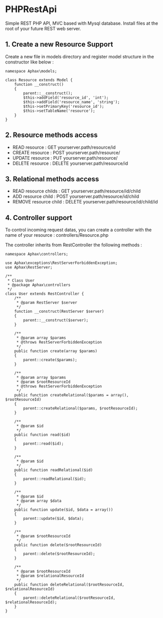 # PHPRestApi
Simple REST PHP API, MVC based with Mysql database.
Install files at the root of your future REST web server.

## 1. Create a new Resource Support
Create a new file in models directory and register model structure in the constructor like below :
```
namespace Aphax\models;

class Resource extends Model {
    function __construct()
    {
        parent::__construct();
        $this->addField('resource_id', 'int');
        $this->addField('resource_name', 'string');
        $this->setPrimaryKey('resource_id');
        $this->setTableName('resource');
    }
}
```

## 2. Resource methods access
- READ resource : GET yourserver.path/resource/id
- CREATE resource : POST yourserver.path/resource/
- UPDATE resource : PUT yourserver.path/resource/
- DELETE resource : DELETE yourserver.path/resource/id

## 3. Relational methods access
- READ resource childs : GET yourserver.path/resource/id/child
- ADD resource child : POST yourserver.path/resource/id/child
- REMOVE resource child : DELETE yourserver.path/resource/id/child/id

## 4. Controller support
To control incoming request datas, you can create a controller with the name of your resource :
controllers/Resource.php

The controller inherits from RestController the following methods :
```
namespace Aphax\controllers;

use Aphax\exceptions\RestServerForbiddenException;
use Aphax\RestServer;

/**
 * Class User
 * @package Aphax\controllers
 */
class User extends RestController {
    /**
     * @param RestServer $server
     */
    function __construct(RestServer $server)
    {
        parent::__construct($server);
    }

    /**
     * @param array $params
     * @throws RestServerForbiddenException
     */
    public function create(array $params)
    {
        parent::create($params);
    }

    /**
     * @param array $params
     * @param $rootResourceId
     * @throws RestServerForbiddenException
     */
    public function createRelational($params = array(), $rootResourceId)
    {
        parent::createRelational($params, $rootResourceId);
    }

    /**
     * @param $id
     */
    public function read($id)
    {
        parent::read($id);
    }

    /**
     * @param $id
     */
    public function readRelational($id)
    {
        parent::readRelational($id);
    }

    /**
     * @param $id
     * @param array $data
     */
    public function update($id, $data = array())
    {
        parent::update($id, $data);
    }

    /**
     * @param $rootResourceId
     */
    public function delete($rootResourceId)
    {
        parent::delete($rootResourceId);
    }

    /**
     * @param $rootResourceId
     * @param $relationalResourceId
     */
    public function deleteRelational($rootResourceId, $relationalResourceId)
    {
        parent::deleteRelational($rootResourceId, $relationalResourceId);
    }
}
```
